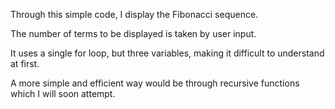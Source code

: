 Through this simple code, I display the Fibonacci sequence.

The number of terms to be displayed is taken by user input.

It uses a single for loop, but three variables, making it difficult to understand at first.

A more simple and efficient way would be through recursive functions which I will soon attempt.
